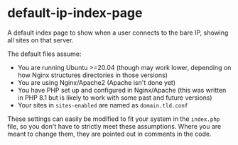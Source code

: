 # default-ip-index-page
A default index page to show when a user connects to the bare IP, showing all sites on that server.

The default files assume:
- You are running Ubuntu >=20.04 (though may work lower, depending on how Nginx structures directories in those versions)
- You are using Nginx/Apache2 (Apache isn't done yet)
- You have PHP set up and configured in Nginx/Apache (this was written in PHP 8.1 but is likely to work with some past and future versions)
- Your sites in `sites-enabled` are named as `domain.tld.conf`

These settings can easily be modified to fit your system in the `index.php` file, so you don't have to strictly meet these assumptions. Where you are meant to change them, they are pointed out in comments in the code.
